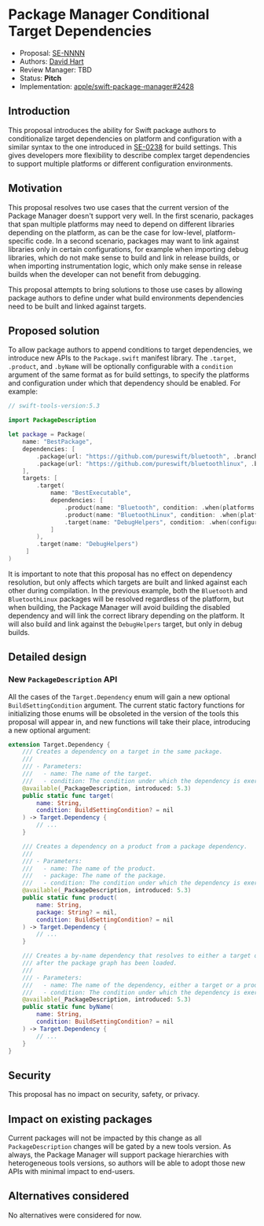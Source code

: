 # Package Manager Conditional Target Dependencies

* Proposal: [SE-NNNN](NNNN-swiftpm-conditional-target-dependencies.md)
* Authors: [David Hart](https://github.com/hartbit)
* Review Manager: TBD
* Status: **Pitch**
* Implementation: [apple/swift-package-manager#2428](https://github.com/apple/swift-package-manager/pull/2428)

## Introduction

This proposal introduces the ability for Swift package authors to conditionalize target dependencies on platform and configuration with a similar syntax to the one introduced in [SE-0238](0238-package-manager-build-settings.md) for build settings. This gives developers more flexibility to describe complex target dependencies to support multiple platforms or different configuration environments.

## Motivation

This proposal resolves two use cases that the current version of the Package Manager doesn't support very well. In the first scenario, packages that span multiple platforms may need to depend on different libraries depending on the platform, as can be the case for low-level, platform-specific code. In a second scenario, packages may want to link against libraries only in certain configurations, for example when importing debug libraries, which do not make sense to build and link in release builds, or when importing instrumentation logic, which only make sense in release builds when the developer can not benefit from debugging.

This proposal attempts to bring solutions to those use cases by allowing package authors to define under what build environments dependencies need to be built and linked against targets.

## Proposed solution

To allow package authors to append conditions to target dependencies, we introduce new APIs to the `Package.swift` manifest library. The `.target`, `.product`, and `.byName` will be optionally configurable with a `condition` argument of the same format as for build settings, to specify the platforms and configuration under which that dependency should be enabled. For example:

```swift
// swift-tools-version:5.3

import PackageDescription

let package = Package(
    name: "BestPackage",
    dependencies: [
        .package(url: "https://github.com/pureswift/bluetooth", .branch("master")),
        .package(url: "https://github.com/pureswift/bluetoothlinux", .branch("master")),
    ],
    targets: [
        .target(
            name: "BestExecutable",
            dependencies: [
                .product(name: "Bluetooth", condition: .when(platforms: [.macOS])),
                .product(name: "BluetoothLinux", condition: .when(platforms: [.linux])),
                .target(name: "DebugHelpers", condition: .when(configuration: .debug)),
            ]
        ),
        .target(name: "DebugHelpers")
     ]
)
```

It is important to note that this proposal has no effect on dependency resolution, but only affects which targets are built and linked against each other during compilation. In the previous example, both the `Bluetooth` and `BluetoothLinux` packages will be resolved regardless of the platform, but when building, the Package Manager will avoid building the disabled dependency and will link the correct library depending on the platform. It will also build and link against the `DebugHelpers` target, but only in debug builds.

## Detailed design

### New `PackageDescription` API

All the cases of the `Target.Dependency` enum will gain a new optional `BuildSettingCondition` argument. The current static factory functions for initializing those enums will be obsoleted in the version of the tools this proposal will appear in, and new functions will take their place, introducing a new optional argument:

```swift
extension Target.Dependency {
    /// Creates a dependency on a target in the same package.
    ///
    /// - Parameters:
    ///   - name: The name of the target.
    ///   - condition: The condition under which the dependency is exercised.
    @available(_PackageDescription, introduced: 5.3)
    public static func target(
        name: String,
        condition: BuildSettingCondition? = nil
    ) -> Target.Dependency {
        // ...
    }

    /// Creates a dependency on a product from a package dependency.
    ///
    /// - Parameters:
    ///   - name: The name of the product.
    ///   - package: The name of the package.
    ///   - condition: The condition under which the dependency is exercised.
    @available(_PackageDescription, introduced: 5.3)
    public static func product(
        name: String,
        package: String? = nil,
        condition: BuildSettingCondition? = nil
    ) -> Target.Dependency {
        // ...
    }

    /// Creates a by-name dependency that resolves to either a target or a product but
    /// after the package graph has been loaded.
    ///
    /// - Parameters:
    ///   - name: The name of the dependency, either a target or a product.
    ///   - condition: The condition under which the dependency is exercised.
    @available(_PackageDescription, introduced: 5.3)
    public static func byName(
        name: String,
        condition: BuildSettingCondition? = nil
    ) -> Target.Dependency {
        // ...
    }
}
```

## Security

This proposal has no impact on security, safety, or privacy.

## Impact on existing packages

Current packages will not be impacted by this change as all `PackageDescription` changes will be gated by a new tools version. As always, the Package Manager will support package hierarchies with heterogeneous tools versions, so authors will be able to adopt those new APIs with minimal impact to end-users.

## Alternatives considered

No alternatives were considered for now.
